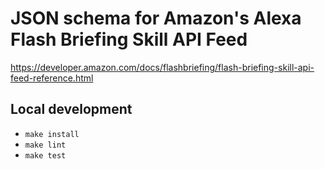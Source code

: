 # JSON schema for Amazon's Alexa Flash Briefing Skill API Feed

https://developer.amazon.com/docs/flashbriefing/flash-briefing-skill-api-feed-reference.html

## Local development

- `make install`
- `make lint`
- `make test`
